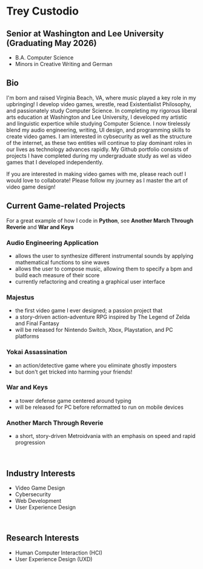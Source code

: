 # Trey Custodio

##  Senior at Washington and Lee University (Graduating May 2026)<br>
- B.A. Computer Science<br>
- Minors in Creative Writing and German

##  Bio
I'm born and raised Virginia Beach, VA, where music played a key role in my upbringing! I develop video games, wrestle, read Existentialist Philosophy, and passionately study Computer Science.
In completing my rigorous liberal arts education at Washington and Lee University, I developed my artistic and linguistic expertice while studying Computer Science. I now tirelessly blend my audio engineering, writing, UI design, and programming skills to create video games. I am interested in cybsecurity as well as the structure of the internet, as these two entities will continue to play dominant roles in our lives as technology advances rapidly. My Github portfolio consists of projects I have completed during my undergraduate study as wel as video games that I developed independently.<br>

If you are interested in making video games with me, please reach out! I would love to collaborate!
Please follow my journey as I master the art of video game design!

##  Current Game-related Projects
For a great example of how I code in **Python**, see **Another March Through Reverie** and **War and Keys**

###  Audio Engineering Application
- allows the user to synthesize different instrumental sounds by applying mathematical functions to sine waves
- allows the user to compose music, allowing them to specify a bpm and build each measure of their score
- currently refactoring and creating a graphical user interface
###  Majestus
- the first video game I ever designed; a passion project that 
- a story-driven action-adventure RPG inspired by The Legend of Zelda and Final Fantasy
- will be released for Nintendo Switch, Xbox, Playstation, and PC platforms
###  Yokai Assassination
- an action/detective game where you eliminate ghostly imposters
- but don't get tricked into harming your friends!
###  War and Keys
- a tower defense game centered around typing
- will be released for PC before reformatted to run on mobile devices
###  Another March Through Reverie
- a short, story-driven Metroidvania with an emphasis on speed and rapid progression
<br>

##  Industry Interests
- Video Game Design
- Cybersecurity
- Web Development
- User Experience Design
<br>

##  Research Interests
- Human Computer Interaction (HCI)
- User Experience Design (UXD)

<!--
**TreyCustodio/TreyCustodio** is a ✨ _special_ ✨ repository because its `README.md` (this file) appears on your GitHub profile.

Here are some ideas to get you started:

- 🔭 I’m currently working on ...
- 🌱 I’m currently learning ...
- 👯 I’m looking to collaborate on ...
- 🤔 I’m looking for help with ...
- 💬 Ask me about ...
- 📫 How to reach me: ...
- 😄 Pronouns: ...
- ⚡ Fun fact: ...
-->
